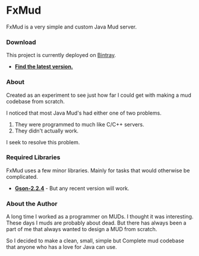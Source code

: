 # FxMud
FxMud is a very simple and custom Java Mud server.

### Download
This project is currently deployed on [Bintray](https://bintray.com/).

* [__Find the latest version.__](https://bintray.com/chase-san/generic/FxMud)

### About

Created as an experiment to see just how far I could get with making a mud codebase from scratch.

I noticed that most Java Mud's had either one of two problems.
1. They were programmed to much like C/C++ servers.
2. They didn't actually work.

I seek to resolve this problem.

### Required Libraries
FxMud uses a few minor libraries. Mainly for tasks that would otherwise be complicated.

* [__Gson-2.2.4__](https://code.google.com/p/google-gson/) - But any recent version will work.

### About the Author

A long time I worked as a programmer on MUDs. I thought it was interesting.
These days I muds are probably about dead. But there has always been a part of me that
always wanted to design a MUD from scratch.

So I decided to make a clean, small, simple but Complete mud codebase that anyone who
has a love for Java can use.